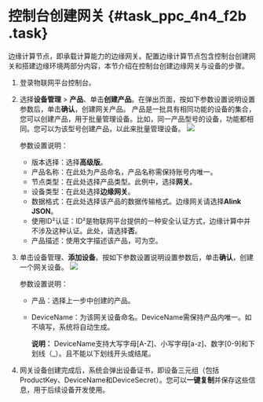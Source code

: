 # 控制台创建网关 {#task_ppc_4n4_f2b .task}

边缘计算节点，即承载计算能力的边缘网关。配置边缘计算节点包含控制台创建网关和搭建边缘环境两部分内容，本节介绍在控制台创建边缘网关与设备的步骤。

1.  登录物联网平台控制台。 
2.  选择**设备管理** \> **产品**、单击**创建产品**。在弹出页面，按如下参数设置说明设置参数后，单击**确认**，创建网关产品。 产品是一批具有相同功能的设备的集合，您可以创建产品，用于批量管理设备。比如，同一产品型号的设备，功能都相同。您可以为该型号创建产品，以此来批量管理设备。 ![](http://static-aliyun-doc.oss-cn-hangzhou.aliyuncs.com/assets/img/15096/15408902486543_zh-CN.png) 

    参数设置说明：

    -   版本选择：选择**高级版**。
    -   产品名称：在此处为产品命名，产品名称需保持账号内唯一。
    -   节点类型：在此处选择产品类型。此例中，选择**网关**。
    -   设备类型：在此处选择**边缘网关**。
    -   数据格式：在此处选择该产品的数据传输格式。边缘网关请选择**Alink JSON**。
    -   使用ID²认证：ID²是物联网平台提供的一种安全认证方式，边缘计算中并不涉及这种认证。此处，请选择**否**。
    -   产品描述：使用文字描述该产品，可为空。
3.  单击设备管理、**添加设备**。按如下参数设置说明设置参数后，单击**确认**，创建一个网关设备。 ![](http://static-aliyun-doc.oss-cn-hangzhou.aliyuncs.com/assets/img/15096/15408902486544_zh-CN.png) 

    参数设置说明：

    -   产品：选择上一步中创建的产品。
    -   DeviceName：为该网关设备命名。DeviceName需保持产品内唯一。如不填写，系统将自动生成。

        **说明：** DeviceName支持大写字母\[A-Z\]、小写字母\[a-z\]、数字\[0-9\]和下划线（\_）。且不能以下划线开头或结尾。

4.  网关设备创建完成后，系统会弹出设备证书，即设备三元组（包括ProductKey、DeviceName和DeviceSecret）。您可以**一键复制**并保存这些信息，用于后续设备开发使用。 

